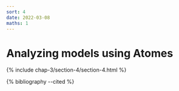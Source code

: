 ```yaml
---
sort: 4
date: 2022-03-08
maths: 1
---
```


# Analyzing models using Atomes

{% include chap-3/section-4/section-4.html %}

{% bibliography --cited %}
